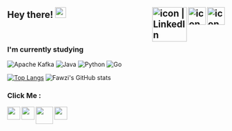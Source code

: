<h2> Hey there! <img src="https://c.tenor.com/Wx9IEmZZXSoAAAAi/hi.gif" width="25"><a href="https://www.linkedin.com/in/fawzi-linggo-0502a819b/"><img align="right" src="https://raw.githubusercontent.com/yushi1007/yushi1007/main/images/linkedin.svg" alt="icon | LinkedIn" width="41px"/></a> <a href="https://fawzilinggo.github.io/"><img align="right" src="https://github.com/FawziLinggo/fawzilinggo.github.io/blob/master/img/logo-light.png" alt="icon | LinkedIn" width="41px"/></a> <a href="https://www.youtube.com/channel/UCldQfE5mLinNWjCFfBGgSFA"><img align="right" src="https://upload.wikimedia.org/wikipedia/commons/e/e1/Logo_of_YouTube_%282015-2017%29.svg" alt="icon | LinkedIn" width="80px"/></a> </h2> 

</br>

<h3> I'm currently studying </h3> 

![Apache Kafka](https://img.shields.io/badge/Apache%20Kafka-000?style=for-the-badge&logo=apachekafka) 
![Java](https://img.shields.io/badge/java-%23ED8B00.svg?style=for-the-badge&logo=java&logoColor=white)
![Python](https://img.shields.io/badge/python-3670A0?style=for-the-badge&logo=python&logoColor=ffdd54)
![Go](https://img.shields.io/badge/go-%2300ADD8.svg?style=for-the-badge&logo=go&logoColor=white)

[![Top Langs](https://github-readme-stats.vercel.app/api/top-langs/?username=FawziLinggo&layout=compact&exclude_repo=dotfiles,agumented-images-VGG16,pelatihan-jetbot&exclude=html,css,c++&theme=tokyonight)](https://github.com/FawziLinggo)
![Fawzi's GitHub stats](https://github-readme-stats.vercel.app/api?username=FawziLinggo&show_icons=true&theme=tokyonight)
</br>


<h3>  Click Me : </h3>  

<a href="https://www.credential.net/9750a47a-8ec4-4965-89b4-7c2a4597c23a#gs.gdfg2o"><img align="left" src="https://images.credential.net/badge/tiny/8qchrtfd_1658905527302_badge.png" width="30px"/></a>
<a href="https://drive.google.com/file/d/1pBRvJBIfCQS-9NjYIXBkhVTVWJ-8nqkD/view"><img align="left" src="https://yt3.ggpht.com/a/AGF-l78TrDZu2er4-DgWhUBu_E4xRDOGrn9H3PCk3Q=s900-c-k-c0xffffffff-no-rj-mo" width="30px"/></a>
<a href="https://drive.google.com/file/d/1BE7Ewq_S0qxz8iFq9kMNKp2oei3R3QW1/view"><img align="left" src="https://kemenkumham.go.id/images/logo/logo_besar_kuning.png" width="40px"/></a>
<a href="https://drive.google.com/file/d/1QAHAP9MWAErTKH_hSQ4Wl97MYqU_OvKO/view"><img align="left" src="https://4.bp.blogspot.com/-Gd9XQC-ZypY/UO0io2dPRJI/AAAAAAAAAfw/FYQGCfwVxkc/s1600/Logo+Kominfo+Kementerian+Komunikasi+dan+Informatika.jpg" width="30px"/></a>

